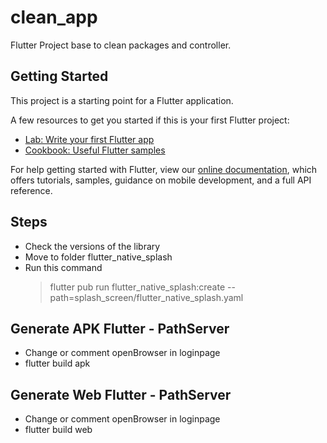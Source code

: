 # clean_app

Flutter Project base to clean packages and controller.

## Getting Started

This project is a starting point for a Flutter application.

A few resources to get you started if this is your first Flutter project:

- [Lab: Write your first Flutter app](https://flutter.dev/docs/get-started/codelab)
- [Cookbook: Useful Flutter samples](https://flutter.dev/docs/cookbook)

For help getting started with Flutter, view our
[online documentation](https://flutter.dev/docs), which offers tutorials,
samples, guidance on mobile development, and a full API reference.

## Steps

- Check the versions of the library
- Move to folder flutter_native_splash
- Run this command
  > flutter pub run flutter_native_splash:create --path=splash_screen/flutter_native_splash.yaml

## Generate APK Flutter - PathServer
- Change or comment openBrowser in loginpage
- flutter build apk

## Generate Web Flutter - PathServer
- Change or comment openBrowser in loginpage
- flutter build web
